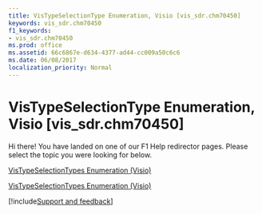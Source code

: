 ```yaml
---
title: VisTypeSelectionType Enumeration, Visio [vis_sdr.chm70450]
keywords: vis_sdr.chm70450
f1_keywords:
- vis_sdr.chm70450
ms.prod: office
ms.assetid: 66c6867e-d634-4377-ad44-cc009a50c6c6
ms.date: 06/08/2017
localization_priority: Normal
---
```



# VisTypeSelectionType Enumeration, Visio [vis_sdr.chm70450]

Hi there! You have landed on one of our F1 Help redirector pages. Please select the topic you were looking for below.

[VisTypeSelectionTypes Enumeration (Visio)](http://msdn.microsoft.com/library/3bcd1ba2-1c4a-d7a9-acf2-1075f8faead7%28Office.15%29.aspx)

[VisTypeSelectionTypes Enumeration (Visio)](http://msdn.microsoft.com/library/c1b3c65f-e46d-593a-2228-9cff17687913.aspx)

[!include[Support and feedback](~/includes/feedback-boilerplate.md)]